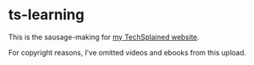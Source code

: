 # ts-learning

This is the sausage-making for [my TechSplained website](https://techsplained.xyz).

For copyright reasons, I've omitted videos and ebooks from this upload.
